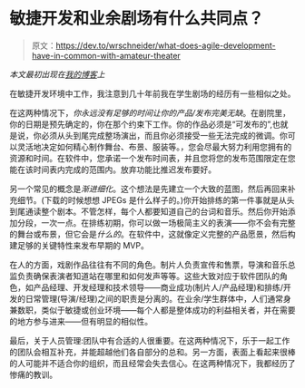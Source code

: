 # 敏捷开发和业余剧场有什么共同点？

> 原文：<https://dev.to/wrschneider/what-does-agile-development-have-in-common-with-amateur-theater>

*本文最初出现在[我的博客](http://wrschneider.github.io/2017/09/16/musical-theater-and-agile-development.html)上*

在敏捷开发环境中工作，我注意到几十年前我在学生剧场的经历有一些相似之处。

在这两种情况下，*你永远没有足够的时间让你的产品/发布完美无缺*。在剧院里，你的日期是预先确定的，你在那个约束下工作。你的作品必须是“可发布的”,也就是说，你必须从头到尾完成整场演出，而且你必须接受一些无法完成的微调。你可以灵活地决定如何精心制作舞台、布景、服装等。，您会尽最大努力利用您拥有的资源和时间。在软件中，您承诺一个发布时间表，并且您将您的发布范围限定在您能在该时间表内完成的范围内。放弃功能比推迟发布要好。

另一个常见的概念是*渐进细化*。这个想法是先建立一个大致的蓝图，然后再回来补充细节。(下载的时候想想 JPEGs 是什么样子的。)你开始排练的第一件事就是从头到尾通读整个剧本。不管怎样，每个人都要知道自己的台词和音乐。然后你开始添加分段，一次一点。在排练初期，你可以做一场极简主义的表演——你不会有完整的舞台或布景，但它会是*什么的*。在软件中，这就像定义完整的产品愿景，然后构建足够的关键特性来发布早期的 MVP。

在人的方面，戏剧作品往往有不同的角色。制片人负责宣传和售票，导演和音乐总监负责确保表演者知道站在哪里和如何发声等等。这些大致对应于软件团队的角色，如产品经理、开发经理和技术领导——商业成功(制片人/产品经理)和排练/开发的日常管理(导演/经理)之间的职责是分离的。在业余/学生群体中，人们通常身兼数职，类似于敏捷或创业环境——每个人都是整体成功的利益相关者，并在需要的地方参与进来——但有明显的相似性。

最后，关于人员管理:团队中有合适的人很重要。在这两种情况下，乐于一起工作的团队会相互补充，并能超越他们各自部分的总和。另一方面，表面上看起来很棒的人可能并不适合你的组织，而且经常会失去信心。在这两种情况下，我都经历了惨痛的教训。